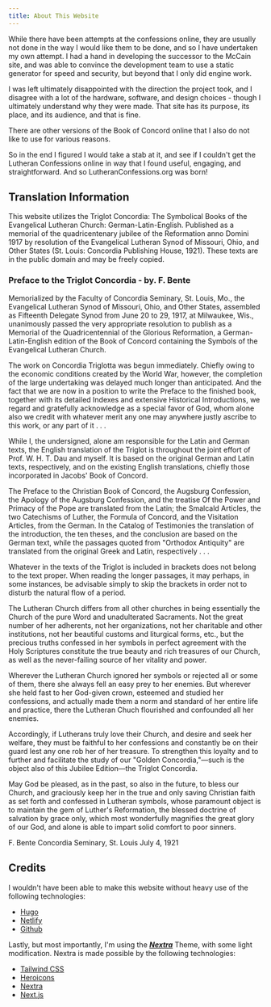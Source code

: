 ```yaml
---
title: About This Website 
---
```


While there have been attempts at the confessions online, they are usually not done in the way I would like them to be done, and so I have undertaken my own attempt. I had a hand in developing the successor to the McCain site, and was able to convince the development team to use a static generator for speed and security, but beyond that I only did engine work.

I was left ultimately disappointed with the direction the project took, and I disagree with a lot of the hardware, software, and design choices - though I ultimately understand why they were made. That site has its purpose, its place, and its audience, and that is fine.

There are other versions of the Book of Concord online that I also do not like to use for various reasons.

So in the end I figured I would take a stab at it, and see if I couldn't get the Lutheran Confessions online in way that I found useful, engaging, and straightforward. And so LutheranConfessions.org was born!

## Translation Information

This website utilizes the Triglot Concordia: The Symbolical Books of the Evangelical Lutheran Church: German-Latin-English. Published as a memorial of the quadricentenary jubilee of the Reformation anno Domini 1917 by resolution of the Evangelical Lutheran Synod of Missouri, Ohio, and Other States (St. Louis: Concordia Publishing House, 1921). These texts are in the public domain and may be freely copied.

### Preface to the Triglot Concordia - by. F. Bente

Memorialized by the Faculty of Concordia Seminary, St. Louis, Mo., the Evangelical Lutheran Synod of Missouri, Ohio, and Other States, assembled as Fifteenth Delegate Synod from June 20 to 29, 1917, at Milwaukee, Wis., unanimously passed the very appropriate resolution to publish as a Memorial of the Quadricentennial of the Glorious Reformation, a German-Latin-English edition of the Book of Concord containing the Symbols of the Evangelical Lutheran Church.

The work on Concordia Triglotta was begun immediately. Chiefly owing to the economic conditions created by the World War, however, the completion of the large undertaking was delayed much longer than anticipated. And the fact that we are now in a position to write the Preface to the finished book, together with its detailed Indexes and extensive Historical Introductions, we regard and gratefully acknowledge as a special favor of God, whom alone also we credit with whatever merit any one may anywhere justly ascribe to this work, or any part of it . . .

While I, the undersigned, alone am responsible for the Latin and German texts, the English translation of the Triglot is throughout the joint effort of Prof. W. H. T. Dau and myself. It is based on the original German and Latin texts, respectively, and on the existing English translations, chiefly those incorporated in Jacobs' Book of Concord.

The Preface to the Christian Book of Concord, the Augsburg Confession, the Apology of the Augsburg Confession, and the treatise Of the Power and Primacy of the Pope are translated from the Latin; the Smalcald Articles, the two Catechisms of Luther, the Formula of Concord, and the Visitation Articles, from the German. In the Catalog of Testimonies the translation of the introduction, the ten theses, and the conclusion are based on the German text, while the passages quoted from "Orthodox Antiquity" are translated from the original Greek and Latin, respectively . . .

Whatever in the texts of the Triglot is included in brackets does not belong to the text proper. When reading the longer passages, it may perhaps, in some instances, be advisable simply to skip the brackets in order not to disturb the natural flow of a period.

The Lutheran Church differs from all other churches in being essentially the Church of the pure Word and unadulterated Sacraments. Not the great number of her adherents, not her organizations, not her charitable and other institutions, not her beautiful customs and liturgical forms, etc., but the precious truths confessed in her symbols in perfect agreement with the Holy Scriptures constitute the true beauty and rich treasures of our Church, as well as the never-failing source of her vitality and power.

Wherever the Lutheran Church ignored her symbols or rejected all or some of them, there she always fell an easy prey to her enemies. But wherever she held fast to her God-given crown, esteemed and studied her confessions, and actually made them a norm and standard of her entire life and practice, there the Lutheran Chuch flourished and confounded all her enemies.

Accordingly, if Lutherans truly love their Church, and desire and seek her welfare, they must be faithful to her confessions and constantly be on their guard lest any one rob her of her treasure. To strengthen this loyalty and to further and facilitate the study of our "Golden Concordia,"—such is the object also of this Jubilee Edition—the Triglot Concordia.

May God be pleased, as in the past, so also in the future, to bless our Church, and graciously keep her in the true and only saving Christian faith as set forth and confessed in Lutheran symbols, whose paramount object is to maintain the gem of Luther's Reformation, the blessed doctrine of salvation by grace only, which most wonderfully magnifies the great glory of our God, and alone is able to impart solid comfort to poor sinners.

F. Bente
Concordia Seminary, St. Louis
July 4, 1921

## Credits

I wouldn't have been able to make this website without heavy use of the following technologies:

- [Hugo](https://gohugo.io/)
- [Netlify](https://netlify.com/)
- [Github](https://github.com/)

Lastly, but most importantly, I'm using the ***[Nextra](https://github.com/imfing/hextra)*** Theme, with some light modification. Nextra is made possible by the following technologies: 

- [Tailwind CSS](https://tailwindcss.com/)
- [Heroicons](https://heroicons.com/)
- [Nextra](https://nextra.vercel.app/)
- [Next.js](https://nextjs.org/)